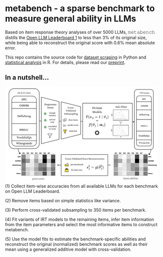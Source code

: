 # metabench - a sparse benchmark to measure general ability in LLMs
Based on item response theory analyses of over 5000 LLMs, 𝚖𝚎𝚝𝚊𝚋𝚎𝚗𝚌𝚑 distills the [Open LLM Leaderboard 1](https://huggingface.co/spaces/open-llm-leaderboard-old/open_llm_leaderboard) to less than 3% of its original size, while being able to reconstruct the original score with 0.6% mean absolute error.

This repo contains the source code for [dataset scraping](scraping) in Python and [statistical analysis](analysis) in R.
For details, please read our [preprint](https://arxiv.org/abs/2407.12844).

## In a nutshell...
<img src="https://github.com/adkipnis/metabench/blob/main/figures/overview/overview.png" width="700" />
(1) Collect item-wise accuracies from all available LLMs for each benchmark on Open LLM Leaderboard.

(2) Remove items based on simple statistics like variance.

(3) Perform cross-validated subsampling to 350 items per benchmark.

(4) Fit variants of IRT models to the remaining items, infer item information from the item parameters and select the most informative items to construct metabench.

(5) Use the model fits to estimate the benchmark-specific abilities and reconstruct the original (normalized) benchmark scores as well as their mean using a generalized additive model with cross-validation.
